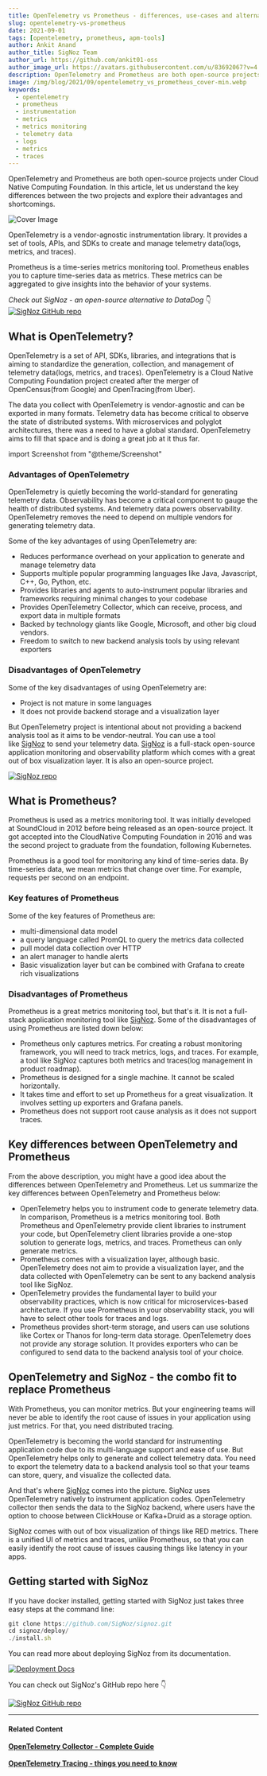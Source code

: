 ```yaml
---
title: OpenTelemetry vs Prometheus - differences, use-cases and alternatives
slug: opentelemetry-vs-prometheus
date: 2021-09-01
tags: [opentelemetry, prometheus, apm-tools]
author: Ankit Anand
author_title: SigNoz Team
author_url: https://github.com/ankit01-oss
author_image_url: https://avatars.githubusercontent.com/u/83692067?v=4
description: OpenTelemetry and Prometheus are both open-source projects under Cloud Native Computing Foundation. One is used for managing telemetry data and the other is a metrics monitoring tool..
image: /img/blog/2021/09/opentelemetry_vs_prometheus_cover-min.webp
keywords:
  - opentelemetry
  - prometheus
  - instrumentation
  - metrics
  - metrics monitoring
  - telemetry data
  - logs
  - metrics
  - traces
---
```


<head>
  <link rel="canonical" href="https://signoz.io/blog/opentelemetry-vs-prometheus/"/>
</head>

OpenTelemetry and Prometheus are both open-source projects under Cloud Native Computing Foundation. In this article, let us understand the key differences between the two projects and explore their advantages and shortcomings.

<!--truncate-->

![Cover Image](/img/blog/2021/09/opentelemetry_vs_prometheus_cover-min.webp)

OpenTelemetry is a vendor-agnostic instrumentation library. It provides a set of tools, APIs, and SDKs to create and manage telemetry data(logs, metrics, and traces).

Prometheus is a time-series metrics monitoring tool. Prometheus enables you to capture time-series data as metrics. These metrics can be aggregated to give insights into the behavior of your systems.

*Check out SigNoz - an open-source alternative to DataDog* 👇
[![SigNoz GitHub repo](/img/blog/common/signoz_github.webp)](https://github.com/SigNoz/signoz?utm_source=blog&utm_medium=github_opentelemetry_vs_prometheus)


## What is OpenTelemetry?

OpenTelemetry is a set of API, SDKs, libraries, and integrations that is aiming to standardize the generation, collection, and management of telemetry data(logs, metrics, and traces). OpenTelemetry is a Cloud Native Computing Foundation project created after the merger of OpenCensus(from Google) and OpenTracing(from Uber).

The data you collect with OpenTelemetry is vendor-agnostic and can be exported in many formats. Telemetry data has become critical to observe the state of distributed systems. With microservices and polyglot architectures, there was a need to have a global standard. OpenTelemetry aims to fill that space and is doing a great job at it thus far.

import Screenshot from "@theme/Screenshot"

<Screenshot
    alt="OpenTelemetry Architecture"
    height={500}
    src="/img/blog/2021/08/opentelemetry_architecture-min.webp"
    title="OpenTelemetry architecture - client libraries instrument application code to send telemetry data to a collector agent which then exports the data to a backend analysis tool."
    width={700}
/>

### Advantages of OpenTelemetry

OpenTelemetry is quietly becoming the world-standard for generating telemetry data. Observability has become a critical component to gauge the health of distributed systems. And telemetry data powers observability. OpenTelemetry removes the need to depend on multiple vendors for generating telemetry data.

Some of the key advantages of using OpenTelemetry are:

- Reduces performance overhead on your application to generate and manage telemetry data
- Supports multiple popular programming languages like Java, Javascript, C++, Go, Python, etc.
- Provides libraries and agents to auto-instrument popular libraries and frameworks requiring minimal changes to your codebase
- Provides OpenTelemetry Collector, which can receive, process, and export data in multiple formats
- Backed by technology giants like Google, Microsoft, and other big cloud vendors.
- Freedom to switch to new backend analysis tools by using relevant exporters

### Disadvantages of OpenTelemetry

Some of the key disadvantages of using OpenTelemetry are:

- Project is not mature in some languages
- It does not provide backend storage and a visualization layer

But OpenTelemetry project is intentional about not providing a backend analysis tool as it aims to be vendor-neutral. You can use a tool like [SigNoz](https://signoz.io/?utm_source=blog&utm_medium=opentelemetry_vs_prometheus) to send your telemetry data. [SigNoz](https://signoz.io/?utm_source=blog&utm_medium=opentelemetry_vs_prometheus) is a full-stack open-source application monitoring and observability platform which comes with a great out of box visualization layer. It is also an open-source project.

[![SigNoz repo](/img/blog/common/signoz_github.webp)](https://github.com/signoz/signoz)

## What is Prometheus?

Prometheus is used as a metrics monitoring tool. It was initially developed at SoundCloud in 2012 before being released as an open-source project. It got accepted into the CloudNative Computing Foundation in 2016 and was the second project to graduate from the foundation, following Kubernetes.

Prometheus is a good tool for monitoring any kind of time-series data. By time-series data, we mean metrics that change over time. For example, requests per second on an endpoint.

### Key features of Prometheus

Some of the key features of Prometheus are:

- multi-dimensional data model
- a query language called PromQL to query the metrics data collected
- pull model data collection over HTTP
- an alert manager to handle alerts
- Basic visualization layer but can be combined with Grafana to create rich visualizations

<Screenshot
    alt="Prometheus Architecture"
    height={500}
    src="/img/blog/2021/09/otel_vs_prometheus_prometheus_architecture-min.webp"
    title="Architecture of Prometheus (Source: Prometheus website)"
    width={700}
/>

### Disadvantages of Prometheus

Prometheus is a great metrics monitoring tool, but that's it. It is not a full-stack application monitoring tool like [SigNoz](https://signoz.io/?utm_source=blog&utm_medium=opentelemetry_vs_prometheus). Some of the disadvantages of using Prometheus are listed down below:

- Prometheus only captures metrics. For creating a robust monitoring framework, you will need to track metrics, logs, and traces. For example, a tool like SigNoz captures both metrics and traces(log management in product roadmap).
- Prometheus is designed for a single machine. It cannot be scaled horizontally.
- It takes time and effort to set up Prometheus for a great visualization. It involves setting up exporters and Grafana panels.
- Prometheus does not support root cause analysis as it does not support traces.

## Key differences between OpenTelemetry and Prometheus

From the above description, you might have a good idea about the differences between OpenTelemetry and Prometheus. Let us summarize the key differences between OpenTelemetry and Prometheus below:

- OpenTelemetry helps you to instrument code to generate telemetry data. In comparison, Prometheus is a metrics monitoring tool. Both Prometheus and OpenTelemetry provide client libraries to instrument your code, but OpenTelemetry client libraries provide a one-stop solution to generate logs, metrics, and traces. Prometheus can only generate metrics.
- Prometheus comes with a visualization layer, although basic. OpenTelemetry does not aim to provide a visualization layer, and the data collected with OpenTelemetry can be sent to any backend analysis tool like SigNoz.
- OpenTelemetry provides the fundamental layer to build your observability practices, which is now critical for microservices-based architecture. If you use Prometheus in your observability stack, you will have to select other tools for traces and logs.
- Prometheus provides short-term storage, and users can use solutions like Cortex or Thanos for long-term data storage. OpenTelemetry does not provide any storage solution. It provides exporters who can be configured to send data to the backend analysis tool of your choice.

## OpenTelemetry and SigNoz - the combo fit to replace Prometheus

With Prometheus, you can monitor metrics. But your engineering teams will never be able to identify the root cause of issues in your application using just metrics. For that, you need distributed tracing.

OpenTelemetry is becoming the world standard for instrumenting application code due to its multi-language support and ease of use. But OpenTelemetry helps only to generate and collect telemetry data. You need to export the telemetry data to a backend analysis tool so that your teams can store, query, and visualize the collected data.

And that's where [SigNoz](https://signoz.io/?utm_source=blog&utm_medium=opentelemetry_vs_prometheus) comes into the picture. SigNoz uses OpenTelemetry natively to instrument application codes. OpenTelemetry collector then sends the data to the SigNoz backend, where users have the option to choose between ClickHouse or Kafka+Druid as a storage option.

SigNoz comes with out of box visualization of things like RED metrics. There is a unified UI of metrics and traces, unlike Prometheus, so that you can easily identify the root cause of issues causing things like latency in your apps.

<Screenshot
    alt="SigNoz UI"
    height={500}
    src="/img/blog/common/signoz_charts_application_metrics.webp"
    title="SigNoz UI showing application overview metrics like RPS, 50th/90th/99th Percentile latencies, and Error Rate"
    width={700}
/>

## Getting started with SigNoz

If you have docker installed, getting started with SigNoz just takes three easy steps at the command line:
```jsx
git clone https://github.com/SigNoz/signoz.git
cd signoz/deploy/
./install.sh
```
You can read more about deploying SigNoz from its documentation.

[![Deployment Docs](/img/blog/common/deploy_docker_documentation.webp)](https://signoz.io/docs/deployment/docker/?utm_source=blog&utm_medium=opentelemetry_vs_prometheus)

You can check out SigNoz's GitHub repo here 👇

[![SigNoz GitHub repo](/img/blog/common/signoz_github.webp)](https://github.com/SigNoz/signoz)

___

#### **Related Content**

**[OpenTelemetry Collector - Complete Guide](https://signoz.io/blog/opentelemetry-collector-complete-guide/)**<br></br>
**[OpenTelemetry Tracing - things you need to know](https://signoz.io/blog/opentelemetry-tracing/)**<br></br>

